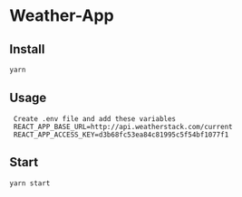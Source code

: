 # Weather-App


## Install

```sh
yarn 
```

## Usage
```
 Create .env file and add these variables
 REACT_APP_BASE_URL=http://api.weatherstack.com/current
 REACT_APP_ACCESS_KEY=d3b68fc53ea84c81995c5f54bf1077f1
```


## Start

```sh
yarn start
```
